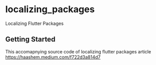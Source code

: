 # localizing_packages

Localizing Flutter Packages

## Getting Started

This accomapnying source code of localizing flutter packages article
https://haashem.medium.com/f722d3a814d7
